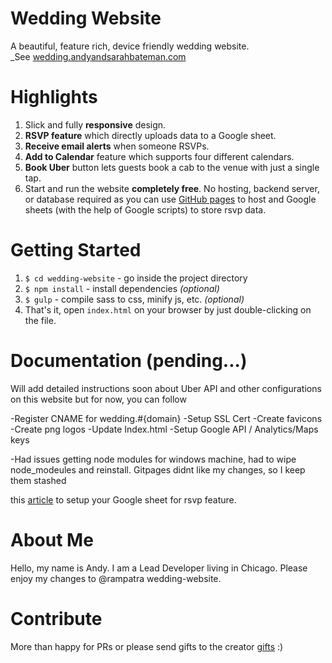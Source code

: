 # Wedding Website
A beautiful, feature rich, device friendly wedding website.  
_See [wedding.andyandsarahbateman.com](https://wedding.andyandsarahbateman.com)

# Highlights
1. Slick and fully __responsive__ design.
2. __RSVP feature__ which directly uploads data to a Google sheet.
3. __Receive email alerts__ when someone RSVPs.
4. __Add to Calendar__ feature which supports four different calendars.
5. __Book Uber__ button lets guests book a cab to the venue with just a single tap.
6. Start and run the website __completely free__. No hosting, backend server, or database required as you can
use [GitHub pages](https://pages.github.com/) to host and Google sheets (with the help of Google scripts) to store rsvp data.

# Getting Started
1. `$ cd wedding-website` - go inside the project directory
2. `$ npm install` - install dependencies _(optional)_
3. `$ gulp` - compile sass to css, minify js, etc. _(optional)_
4. That's it, open `index.html` on your browser by just double-clicking on the file.

# Documentation (pending...)
Will add detailed instructions soon about Uber API and other configurations on this website but for now, you can follow

-Register CNAME for wedding.#{domain}
-Setup SSL Cert
-Create favicons
-Create png logos
-Update Index.html
-Setup Google API / Analytics/Maps keys

-Had issues getting node modules for windows machine, had to wipe node_modeules and reinstall. Gitpages didnt like my changes, so I keep them stashed

this [article](https://github.com/dwyl/learn-to-send-email-via-google-script-html-no-server) to setup your Google sheet
for rsvp feature.

# About Me
Hello, my name is Andy. I am a Lead Developer living in Chicago. Please enjoy my changes to @rampatra wedding-website.

# Contribute
More than happy for PRs or please send gifts to the creator [gifts](https://www.paypal.me/ramswaroop) :)
